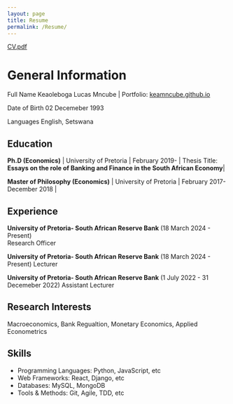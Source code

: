 ```yaml
---
layout: page
title: Resume
permalink: /Resume/
---
```





[CV.pdf](https://github.com/keamncube/keamncube.github.io/files/15240263/CV.pdf)


# General Information
Full Name  Keaoleboga Lucas Mncube | Portfolio: [keamncube.github.io](https://keamncube.github.io)

Date of Birth  02 Decemeber 1993

Languages English, Setswana

## Education
**Ph.D (Economics)** | University of Pretoria | February 2019-  | Thesis Title: **Essays on the role of Banking and Finance in the South African Economy**|

**Master of Philosophy (Economics)** | University of Pretoria | February 2017-December 2018 |



## Experience
**University of Pretoria- South African Reserve Bank** (18 March 2024 - Present)   
Research Officer


**University of Pretoria- South African Reserve Bank** (18 March 2024 - Present)
Lecturer


**University of Pretoria- South African Reserve Bank** (1 July 2022 - 31 Decemeber 2022)
Assistant Lecturer


## Research Interests
Macroeconomics, Bank Regualtion, Monetary Economics, Applied Econometrics


## Skills
- Programming Languages: Python, JavaScript, etc 
- Web Frameworks: React, Django, etc
- Databases: MySQL, MongoDB
- Tools & Methods: Git, Agile, TDD, etc






